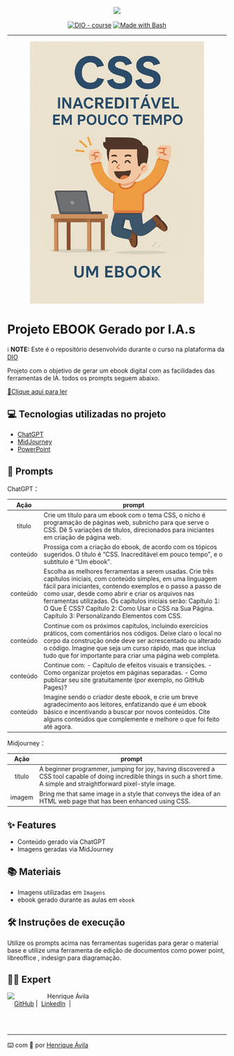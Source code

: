 <p align="center">
    <img width="100" src=".github/Imagens/banner.png">
</p>


<p align="center">
<a href="https://dio.me/"><img src="https://img.shields.io/badge/DIO-Course-28DA77?logo=youtube" alt="DIO - course"></a>
<a href="https://www.gnu.org/software/bash/" title="Go to Bash homepage"><img src="https://img.shields.io/badge/Prompt-Project-blue?logo=gnu-bash&amp;logoColor=white" alt="Made with Bash"></a></p>

-------


<p align="center">
<img 
    src="./Imagens/capaCSS.png"
    width="400"  
/>
</p>

# Projeto EBOOK Gerado por I.A.s


  ℹ️ **NOTE:** Este é o repositório desenvolvido durante o curso na plataforma da [DIO](https://dio.me)

Projeto com o objetivo de gerar um ebook digital com as facilidades das ferramentas de IA. todos os prompts
seguem abaixo.

<a href="./ebook/CSS. Inacreditável em pouco tempo – Um ebook.pdf" target="_blank"> 📕Clique aqui para ler</a>

## 💻 Tecnologias utilizadas no projeto

- [ChatGPT](https://chat.openai.com/) 
- [MidJourney](https://www.midjourney.com/app/)
- [PowerPoint](https://www.microsoft.com/en/microsoft-365/powerpoint)

## 🧠 Prompts


ChatGPT：

|   Ação   | prompt                                                                                                                                                                                                                                                                         |
| :------: | ------------------------------------------------------------------------------------------------------------------------------------------------------------------------------------------------------------------------------------------------------------------------------ |
|  título  | Crie um título para um ebook com o tema CSS, o nicho é programação de páginas web, subnicho para que serve o CSS. Dê 5 variações de títulos, direcionados para iniciantes em criação de página web.                                                        |
| conteúdo | Prossiga com a criação do ebook, de acordo com os tópicos sugeridos. O título é “CSS. Inacreditável em pouco tempo”, e o subtítulo é “Um ebook”.                                        |
| conteúdo | Escolha as melhores ferramentas a serem usadas. Crie três capítulos iniciais, com conteúdo simples, em uma linguagem fácil para iniciantes, contendo exemplos e o passo a passo de como usar, desde como abrir e criar os arquivos nas ferramentas utilizadas. Os capítulos iniciais serão: Capítulo 1: O Que É CSS? Capítulo 2: Como Usar o CSS na Sua Página. Capítulo 3: Personalizando Elementos com CSS.                       |
| conteúdo | Continue com os próximos capítulos, incluindo exercícios práticos, com comentários nos códigos. Deixe claro o local no corpo da construção onde deve ser acrescentado ou alterado o código. Imagine que seja um curso rápido, mas que inclua tudo que for importante para criar uma página web completa.                 |
| conteúdo | Continue com: - Capítulo de efeitos visuais e transições. - Como organizar projetos em páginas separadas. - Como publicar seu site gratuitamente (por exemplo, no GitHub Pages)?                                                            |
| conteúdo | Imagine sendo o criador deste ebook, e crie um breve agradecimento aos leitores, enfatizando que é um ebook básico e incentivando a buscar por novos conteúdos. Cite alguns conteúdos que complemente e melhore o que foi feito até agora.               |

Midjourney：

|  Ação  | prompt                                                                                 |
| :----: | -------------------------------------------------------------------------------------- |
| título | A beginner programmer, jumping for joy, having discovered a CSS tool capable of doing incredible things in such a short time. A simple and straightforward pixel-style image. |
| imagem | Bring me that same image in a style that conveys the idea of an HTML web page that has been enhanced using CSS.  |

## ✨ Features

- Conteúdo gerado via ChatGPT
- Imagens geradas via MidJourney

## 📚 Materiais

- Imagens utilizadas em `Imagens`
- ebook gerado durante as aulas em `ebook`

## 🛠️ Instruções de execução

Utilize os prompts acima nas ferramentas sugeridas para gerar o material base e utilize uma ferramenta de edição de documentos como power point, libreoffice , indesign para diagramação.

## 👨‍💻 Expert

<p>
    <img 
      align=left 
      margin=10 
      width=80 
      src="https://avatars.githubusercontent.com/u/101512356?v=4"
    />
    <p>&nbsp&nbsp&nbspHenrique Ávila<br>
    &nbsp&nbsp&nbsp
    <a href="https://github.com/Pirrique">
    GitHub</a>&nbsp;|&nbsp;
    <a href="https://www.linkedin.com/in/henrique-%C3%A1vila-623aa8ba/">LinkedIn</a>
&nbsp;|&nbsp;
    </p>
</p>
<br/><br/>
<p>

---

⌨️ com 💜 por [Henrique Ávila](https://github.com/Pirrique)